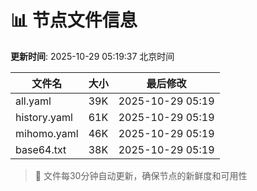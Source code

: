 # 📊 节点文件信息

**更新时间**: 2025-10-29 05:19:37 北京时间

| 文件名 | 大小 | 最后修改 |
|--------|------|----------|
| all.yaml | 39K | 2025-10-29 05:19 |
| history.yaml | 61K | 2025-10-29 05:19 |
| mihomo.yaml | 46K | 2025-10-29 05:19 |
| base64.txt | 38K | 2025-10-29 05:19 |

> 🔄 文件每30分钟自动更新，确保节点的新鲜度和可用性
